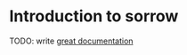 # Introduction to sorrow

TODO: write [great documentation](http://jacobian.org/writing/what-to-write/)
